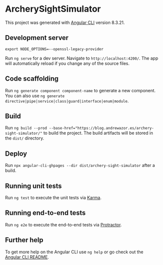 # ArcherySightSimulator

This project was generated with [Angular CLI](https://github.com/angular/angular-cli) version 8.3.21.

## Development server

`export NODE_OPTIONS=--openssl-legacy-provider`

Run `ng serve` for a dev server. Navigate to `http://localhost:4200/`. The app will automatically reload if you change any of the source files.

## Code scaffolding

Run `ng generate component component-name` to generate a new component. You can also use `ng generate directive|pipe|service|class|guard|interface|enum|module`.

## Build

Run `ng build --prod --base-href="https://blog.andrewazor.es/archery-sight-simulator/"` to build the project. The build artifacts will be stored in the `dist/` directory.

## Deploy

Run `npx angular-cli-ghpages --dir dist/archery-sight-simulator` after a build.

## Running unit tests

Run `ng test` to execute the unit tests via [Karma](https://karma-runner.github.io).

## Running end-to-end tests

Run `ng e2e` to execute the end-to-end tests via [Protractor](http://www.protractortest.org/).

## Further help

To get more help on the Angular CLI use `ng help` or go check out the [Angular CLI README](https://github.com/angular/angular-cli/blob/master/README.md).
